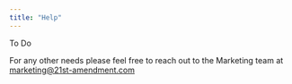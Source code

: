 ```yaml
---
title: "Help"
---
```

To Do

For any other needs please feel free to reach out to the Marketing team at <a href="mailto:marketing@21st-amendment.com">marketing@21st-amendment.com</a>
